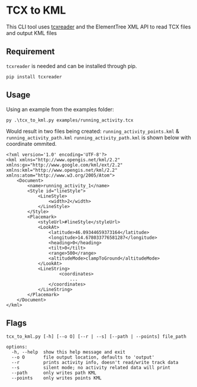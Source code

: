 # TCX to KML
This CLI tool uses [tcxreader](https://github.com/alenrajsp/tcxreader) and the ElementTree XML API to read TCX files and output KML files

## Requirement
`tcxreader` is needed and can be installed through pip.
~~~
pip install tcxreader
~~~

## Usage
Using an example from the examples folder:
~~~
py .\tcx_to_kml.py examples/running_activity.tcx
~~~
Would result in two files being created: `running_activity_points.kml` & `running_activity_path.kml`
`running_activity_path.kml` is shown below with coordinate ommited.
~~~
<?xml version='1.0' encoding='UTF-8'?>
<kml xmlns="http://www.opengis.net/kml/2.2" xmlns:gx="http://www.google.com/kml/ext/2.2" xmlns:kml="http://www.opengis.net/kml/2.2" xmlns:atom="http://www.w3.org/2005/Atom">
	<Document>
		<name>running_activity_1</name>
		<Style id="lineStyle">
			<LineStyle>
				<width>2</width>
			</LineStyle>
		</Style>
		<Placemark>
			<styleUrl>#lineStyle</styleUrl>
			<LookAt>
				<latitude>46.09344659373164</latitude>
				<longitude>14.678033776581287</longitude>
				<heading>0</heading>
				<tilt>0</tilt>
				<range>500</range>
				<altitudeMode>clampToGround</altitudeMode>
			</LookAt>
			<LineString>
        			<coordinates>
          				...
				</coordinates>
			</LineString>
		</Placemark>
	</Document>
</kml>
~~~

## Flags
~~~
tcx_to_kml.py [-h] [--o O] [--r | --s] [--path | --points] file_path

options:
  -h, --help  show this help message and exit
  --o O       file output location, defaults to 'output'
  --r         prints activity info, doesn't read/write track data
  --s         silent mode; no activity related data will print
  --path      only writes path KML
  --points    only writes points KML
~~~
